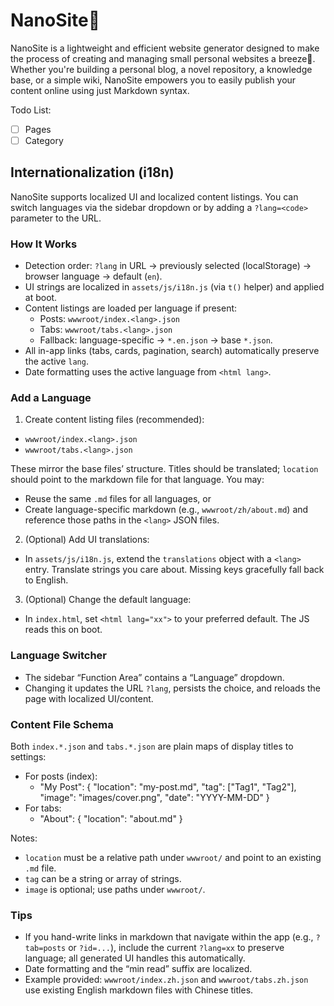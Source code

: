 # NanoSite📝

NanoSite is a lightweight and efficient website generator designed to make the process of creating and managing small personal websites a breeze🍃. Whether you're building a personal blog, a novel repository, a knowledge base, or a simple wiki, NanoSite empowers you to easily publish your content online using just Markdown syntax.

Todo List:

- [ ] Pages
- [ ] Category

## Internationalization (i18n)

NanoSite supports localized UI and localized content listings. You can switch languages via the sidebar dropdown or by adding a `?lang=<code>` parameter to the URL.

### How It Works
- Detection order: `?lang` in URL → previously selected (localStorage) → browser language → default (`en`).
- UI strings are localized in `assets/js/i18n.js` (via `t()` helper) and applied at boot.
- Content listings are loaded per language if present:
  - Posts: `wwwroot/index.<lang>.json`
  - Tabs: `wwwroot/tabs.<lang>.json`
  - Fallback: language-specific → `*.en.json` → base `*.json`.
- All in-app links (tabs, cards, pagination, search) automatically preserve the active `lang`.
- Date formatting uses the active language from `<html lang>`.

### Add a Language
1) Create content listing files (recommended):
- `wwwroot/index.<lang>.json`
- `wwwroot/tabs.<lang>.json`

These mirror the base files’ structure. Titles should be translated; `location` should point to the markdown file for that language. You may:
- Reuse the same `.md` files for all languages, or
- Create language-specific markdown (e.g., `wwwroot/zh/about.md`) and reference those paths in the `<lang>` JSON files.

2) (Optional) Add UI translations:
- In `assets/js/i18n.js`, extend the `translations` object with a `<lang>` entry. Translate strings you care about. Missing keys gracefully fall back to English.

3) (Optional) Change the default language:
- In `index.html`, set `<html lang="xx">` to your preferred default. The JS reads this on boot.

### Language Switcher
- The sidebar “Function Area” contains a “Language” dropdown.
- Changing it updates the URL `?lang`, persists the choice, and reloads the page with localized UI/content.

### Content File Schema
Both `index.*.json` and `tabs.*.json` are plain maps of display titles to settings:

- For posts (index):
  - "My Post": { "location": "my-post.md", "tag": ["Tag1", "Tag2"], "image": "images/cover.png", "date": "YYYY-MM-DD" }
- For tabs:
  - "About": { "location": "about.md" }

Notes:
- `location` must be a relative path under `wwwroot/` and point to an existing `.md` file.
- `tag` can be a string or array of strings.
- `image` is optional; use paths under `wwwroot/`.

### Tips
- If you hand-write links in markdown that navigate within the app (e.g., `?tab=posts` or `?id=...`), include the current `?lang=xx` to preserve language; all generated UI handles this automatically.
- Date formatting and the “min read” suffix are localized.
- Example provided: `wwwroot/index.zh.json` and `wwwroot/tabs.zh.json` use existing English markdown files with Chinese titles.
